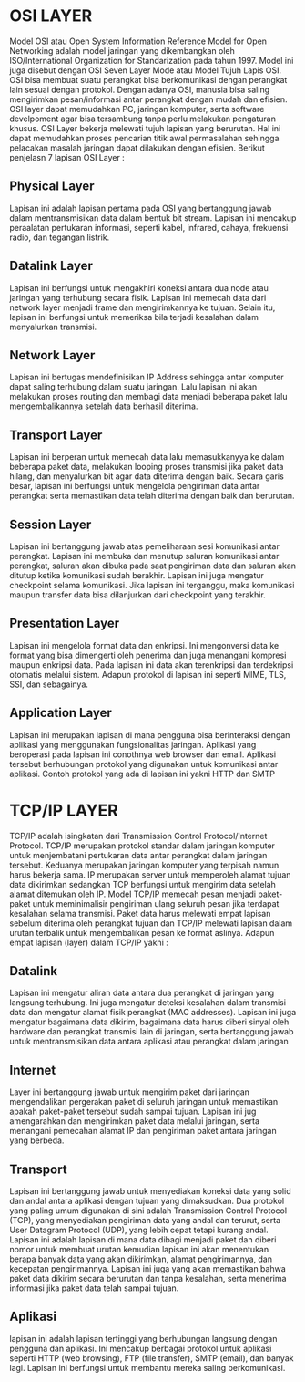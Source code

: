# OSI LAYER

Model OSI atau Open System Information Reference Model for Open Networking adalah model jaringan yang dikembangkan oleh ISO/International Organization for Standarization pada tahun 1997. Model ini juga disebut dengan OSI Seven Layer Mode atau Model Tujuh Lapis OSI.
OSI bisa membuat suatu perangkat bisa berkomunikasi dengan perangkat lain sesuai dengan protokol. Dengan adanya OSI, manusia bisa saling mengirimkan pesan/informasi antar perangkat dengan mudah dan efisien. OSI layer dapat memudahkan PC, jaringan komputer, serta software develpoment agar bisa tersambung tanpa perlu melakukan pengaturan khusus. OSI Layer bekerja melewati tujuh lapisan yang berurutan. Hal ini dapat memudahkan proses pencarian titik awal permasalahan sehingga pelacakan masalah jaringan dapat dilakukan dengan efisien. Berikut penjelasn 7 lapisan OSI Layer :

## Physical Layer
Lapisan ini adalah lapisan pertama pada OSI yang bertanggung jawab dalam mentransmisikan data dalam bentuk bit stream. Lapisan ini mencakup peraalatan pertukaran informasi, seperti kabel, infrared, cahaya, frekuensi radio, dan tegangan listrik.

## Datalink Layer
Lapisan ini berfungsi untuk mengakhiri koneksi antara dua node atau jaringan yang terhubung secara fisik. Lapisan ini memecah data dari network layer menjadi frame dan mengirimkannya ke tujuan. Selain itu, lapisan ini berfungsi untuk memeriksa bila terjadi kesalahan dalam menyalurkan transmisi. 

## Network Layer
Lapisan ini bertugas mendefinisikan IP Address sehingga antar komputer dapat saling terhubung dalam suatu jaringan. Lalu lapisan ini  akan melakukan proses routing dan membagi data menjadi beberapa paket lalu mengembalikannya setelah data berhasil diterima.

## Transport Layer
Lapisan ini berperan untuk memecah data lalu memasukkanyya ke dalam beberapa paket data, melakukan looping proses transmisi jika paket data hilang, dan menyalurkan bit agar data diterima dengan baik. Secara garis besar, lapisan ini berfungsi untuk mengelola pengiriman data antar perangkat serta memastikan data telah diterima dengan baik dan berurutan.

## Session Layer
Lapisan ini bertanggung jawab atas pemeliharaan sesi komunikasi antar perangkat. Lapisan ini membuka dan menutup saluran komunikasi antar perangkat, saluran akan dibuka pada saat pengiriman data dan saluran akan ditutup ketika komunikasi sudah berakhir. Lapisan ini juga mengatur checkpoint selama komunikasi. Jika lapisan ini terganggu, maka komunikasi maupun transfer data bisa dilanjurkan dari checkpoint yang terakhir.

## Presentation Layer
Lapisan ini mengelola format data dan enkripsi. Ini mengonversi data ke format yang bisa dimengerti oleh penerima dan juga menangani kompresi maupun enkripsi data. Pada lapisan ini data akan terenkripsi dan terdekripsi otomatis melalui sistem. Adapun protokol di lapisan ini seperti MIME, TLS, SSI, dan sebagainya.

## Application Layer
Lapisan ini merupakan lapisan di mana pengguna bisa berinteraksi dengan aplikasi yang menggunakan fungsionalitas jaringan. Aplikasi yang beroperasi pada lapisan ini conothnya web browser dan email. Aplikasi tersebut berhubungan protokol yang digunakan untuk komunikasi antar aplikasi. Contoh protokol yang ada di lapisan ini yakni HTTP dan SMTP


# TCP/IP LAYER

TCP/IP adalah isingkatan dari Transmission Control Protocol/Internet Protocol. TCP/IP merupakan protokol standar dalam jaringan komputer untuk menjembatani pertukaran data antar perangkat dalam jaringan tersebut. Keduanya merupakan jaringan komputer yang terpisah namun harus bekerja sama.
IP merupakan server untuk memperoleh alamat tujuan data dikirimkan sedangkan TCP berfungsi untuk mengirim data setelah alamat ditemukan oleh IP.
Model TCP/IP memecah pesan menjadi paket-paket untuk meminimalisir pengiriman ulang seluruh pesan jika terdapat kesalahan selama transmisi. Paket data harus melewati empat lapisan sebelum diterima oleh perangkat tujuan dan TCP/IP melewati lapisan dalam urutan terbalik untuk mengembalikan pesan ke format aslinya.
Adapun empat lapisan (layer) dalam TCP/IP yakni :

## Datalink
Lapisan ini mengatur aliran data antara dua perangkat di jaringan yang langsung terhubung. Ini juga mengatur deteksi kesalahan dalam transmisi data dan mengatur alamat fisik perangkat (MAC addresses). Lapisan ini juga mengatur bagaimana data dikirim, bagaimana data harus diberi sinyal oleh hardware dan perangkat transmisi lain di jaringan, serta bertanggung jawab untuk mentransmisikan data antara aplikasi atau perangkat dalam jaringan

## Internet
Layer ini bertanggung jawab untuk mengirim paket dari jaringan mengendalikan pergerakan paket di seluruh jaringan untuk memastikan apakah paket-paket tersebut sudah sampai tujuan. Lapisan ini jug amengarahkan dan mengirimkan paket data melalui jaringan, serta menangani pemecahan alamat IP dan pengiriman paket antara jaringan yang berbeda.

## Transport
Lapisan ini bertanggung jawab untuk menyediakan koneksi data yang solid dan andal antara aplikasi dengan tujuan yang dimaksudkan. Dua protokol yang paling umum digunakan di sini adalah Transmission Control Protocol (TCP), yang menyediakan pengiriman data yang andal dan terurut, serta User Datagram Protocol (UDP), yang lebih cepat tetapi kurang andal. Lapisan ini adalah lapisan di mana data dibagi menjadi paket dan diberi nomor untuk membuat urutan kemudian lapisan ini akan menentukan berapa banyak data yang akan dikirimkan, alamat pengirimannya, dan kecepatan pengirimannya. Lapisan ini juga yang akan memastikan bahwa paket data dikirim secara berurutan dan tanpa kesalahan, serta menerima informasi jika paket data telah sampai tujuan.

## Aplikasi
lapisan ini adalah lapisan tertinggi yang berhubungan langsung dengan pengguna dan aplikasi. Ini mencakup berbagai protokol untuk aplikasi seperti HTTP (web browsing), FTP (file transfer), SMTP (email), dan banyak lagi. Lapisan ini berfungsi untuk membantu mereka saling berkomunikasi.
